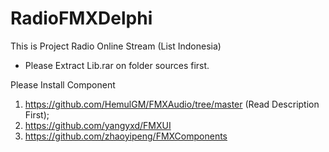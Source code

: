 # RadioFMXDelphi
This is Project Radio Online Stream (List Indonesia)

* Please Extract Lib.rar on folder sources first.

Please Install Component
1. https://github.com/HemulGM/FMXAudio/tree/master (Read Description First);
2. https://github.com/yangyxd/FMXUI
3. https://github.com/zhaoyipeng/FMXComponents
